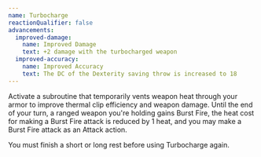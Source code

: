 ```yaml
---
name: Turbocharge
reactionQualifier: false
advancements:
  improved-damage:
    name: Improved Damage
    text: +2 damage with the turbocharged weapon
  improved-accuracy:
    name: Improved Accuracy
    text: The DC of the Dexterity saving throw is increased to 18
---
```

Activate a subroutine that temporarily vents weapon heat through your armor to improve thermal clip efficiency and
weapon damage. Until the end of your turn, a ranged weapon you're holding gains Burst Fire, the heat cost for making
a Burst Fire attack is reduced by 1 heat, and you may make a Burst Fire attack as an Attack action.

You must finish a short or long rest before using Turbocharge again.
